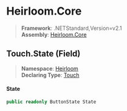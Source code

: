# Heirloom.Core

> **Framework**: .NETStandard,Version=v2.1  
> **Assembly**: [Heirloom.Core][0]

## Touch.State (Field)

> **Namespace**: [Heirloom][0]  
> **Declaring Type**: [Touch][1]

#### State

```cs
public readonly ButtonState State
```

[0]: ../../../Heirloom.Core.md
[1]: ../Touch.md
